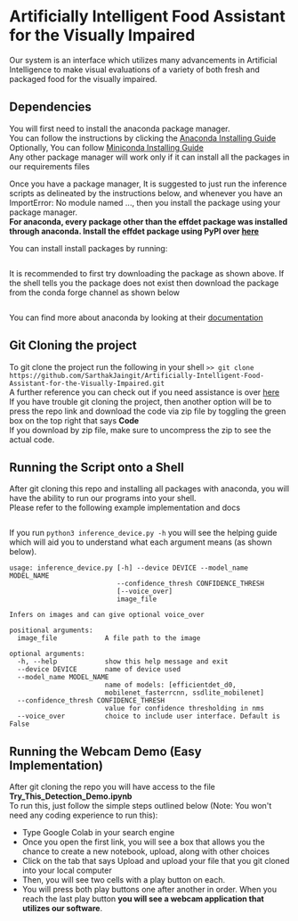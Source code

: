 # Artificially Intelligent Food Assistant for the Visually Impaired

Our system is an interface which utilizes many advancements in Artificial Intelligence to make visual evaluations of a variety of both fresh and packaged food for the visually impaired.

## Dependencies

You will first need to install the anaconda package manager.\
You can follow the instructions by clicking the [Anaconda Installing Guide](https://docs.anaconda.com/anaconda/install/index.html)\
Optionally, You can follow [Miniconda Installing Guide](https://docs.conda.io/en/latest/miniconda.html)\
Any other package manager will work only if it can install all the packages in our requirements files

Once you have a package manager, It is suggested to just run the inference scripts as delineated by the instructions below, and whenever
you have an ImportError: No module named ..., then you install the package using your package manager.\
**For anaconda, every package other than the effdet package was installed through anaconda. Install the effdet package using PyPI over [here](https://pypi.org/project/effdet/)**

You can install install packages by running:
```>> conda install [library]
```
It is recommended to first try downloading the package as shown above. If the shell tells you the package does not exist then download the package from the conda forge channel as shown below
```>> conda install -c conda-forge [library]
```
You can find more about anaconda by looking at their [documentation](https://docs.anaconda.com/)

## Git Cloning the project

To git clone the project run the following in your shell ```>> git clone https://github.com/SarthakJaingit/Artificially-Intelligent-Food-Assistant-for-the-Visually-Impaired.git```\
A further reference you can check out if you need assistance is over [here](https://git-scm.com/book/en/v2/Git-Basics-Getting-a-Git-Repository)\
If you have trouble git cloning the project, then another option will be to press the repo link and download the code via zip file by toggling the green box on the top right that says **Code**\
If you download by zip file, make sure to uncompress the zip to see the actual code.

## Running the Script onto a Shell

After git cloning this repo and installing all packages with anaconda, you will have the ability to run our programs into your shell.\
Please refer to the following example implementation and docs
```>> python3 inference_device.py apple-5265125_1280.jpg  --device cpu --model_name mobilenet_fasterrcnn --confidence_thresh 0.2 --voice_over
```
If you run ```python3 inference_device.py -h``` you will see the helping guide which will aid you to understand what each argument means (as shown below).
```
usage: inference_device.py [-h] --device DEVICE --model_name MODEL_NAME
                           --confidence_thresh CONFIDENCE_THRESH
                           [--voice_over]
                           image_file

Infers on images and can give optional voice_over

positional arguments:
  image_file            A file path to the image

optional arguments:
  -h, --help            show this help message and exit
  --device DEVICE       name of device used
  --model_name MODEL_NAME
                        name of models: [efficientdet_d0,
                        mobilenet_fasterrcnn, ssdlite_mobilenet]
  --confidence_thresh CONFIDENCE_THRESH
                        value for confidence thresholding in nms
  --voice_over          choice to include user interface. Default is False
```

## Running the Webcam Demo (Easy Implementation)

After git cloning the repo you will have access to the file **Try_This_Detection_Demo.ipynb**\
To run this, just follow the simple steps outlined below (Note: You won't need any coding experience to run this):
 * Type Google Colab in your search engine
 * Once you open the first link, you will see a box that allows you the chance to create a new notebook, upload, along with other choices
 * Click on the tab that says Upload and upload your file that you git cloned into your local computer
 * Then, you will see two cells with a play button on each.
 * You will press both play buttons one after another in order. When you reach the last play button **you will see a webcam application that utilizes our software**.
